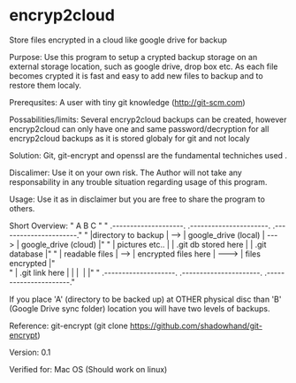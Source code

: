 encryp2cloud
============

Store files encrypted in a cloud like google drive for backup

 Purpose:  Use this program to setup a crypted backup storage on an external storage location, such as google drive, drop box etc.
           As each file becomes crypted it is fast and easy to add new files to backup and to restore them localy.

 Prerequsites: A user with tiny git knowledge (http://git-scm.com)

 Possabilities/limits: Several encryp2cloud backups can be created, however encryp2cloud can only have one and same password/decryption for 
                       all encryp2cloud backups as it is stored globaly for git and not localy 

 Solution: Git, git-encrypt and openssl are the fundamental techniches used .

 Discalimer: Use it on your own risk. The Author will not take any responsability in any trouble situation regarding usage of this program.

 Usage: Use it as in disclaimer but you are free to share the program to others.

 Short Overview: 
"         A                                B                            C              "
" .--------------------.       .----------------------.        .----------------------."
" |directory to backup |  -->  | google_drive (local) |  --->  | google_drive (cloud) |"
" | pictures etc..     |       | .git db stored here  |        | .git database        |"
" | readable files     |  -->  | encrypted files here |  --->  | files encrypted      |"    
" | .git link here     |       |                      |        |                      |"
" .--------------------.       .----------------------.        .----------------------."
 
  If you place 'A' (directory to be backed up) at OTHER physical disc than 'B' (Google Drive sync folder) location
  you will have two levels of backups. 
  
 Reference:  git-encrypt (git clone https://github.com/shadowhand/git-encrypt)

 Version: 0.1

 Verified for: Mac OS (Should work on linux)
